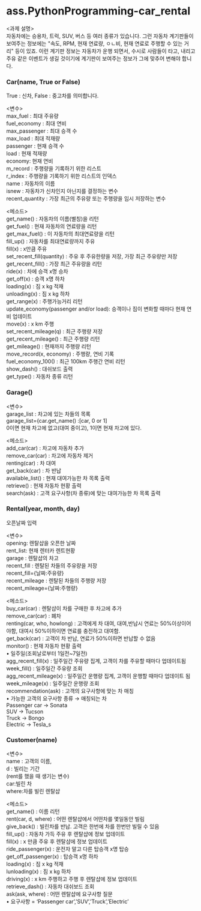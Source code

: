 # ass.PythonProgramming-car_rental
<과제 설명>  
자동차에는 승용차, 트럭, SUV, 버스 등 여러 종류가 있습니다. 그런 자동차 계기판들이 보여주는 정보에는 "속도, RPM, 현재 연료량, ㅇㄴ비, 현재 연료로 주행할 수 있는 거리" 등이 있죠. 이런 계기판 정보는 자동차가 운행 되면서, 수시로 사람들이 타고, 내리고 주유 같은 이벤트가 생길 것이기에 계기판이 보여주는 정보가 그에 맞추어 변해야 합니다.

### Car(name, True or False)
True : 신차, False : 중고차를 의미합니다.  
  
<변수>  
max_fuel : 최대 주유량  
fuel_economy : 최대 연비  
max_passenger : 최대 승객 수  
max_load : 최대 적재량  
passenger : 현재 승객 수  
load : 현재 적재량  
economy: 현재 연비  
m_record : 주행량을 기록하기 위한 리스트  
r_index : 주행량을 기록하기 위한 리스트의 인덱스  
name : 자동차의 이름  
isnew : 자동차가 신차인지 아닌지를 결정하는 변수  
recent_quantity : 가장 최근의 주유량 또는 주행량을 임시 저장하는 변수  
  
<메소드>  
get_name() : 자동차의 이름(별칭)을 리턴  
get_fuel() : 현재 자동차의 연료량을 리턴  
get_max_fuel() : 이 자동차의 최대연료량을 리턴  
fill_up() : 자동차를 최대연료량까지 주유  
fill(x) : x만큼 주유  
set_recent_fill(quantity) : 주유 후 주유한량을 저장, 가장 최근 주유량만 저장  
get_recent_fill() : 가장 최근 주유량을 리턴  
ride(x) : 차에 승객 x명 승차  
get_off(x) : 승객 x명 하차  
loading(x) : 짐 x kg 적재  
unloading(x) : 짐 x kg 하차  
get_range(x) : 주행가능거리 리턴  
update_economy(passenger and/or load): 승객이나 짐이 변화할 때마다 현재 연비 업데이트  
move(x) : x km 주행  
set_recent_mileage(q) : 최근 주행량 저장  
get_recent_mileage() : 최근 주행량 리턴  
get_mileage() : 현재까지 주행량 리턴  
move_record(x, economy) : 주행량, 연비 기록  
fuel_economy_100() : 최근 100km 주행간 연비 리턴  
show_dash() : 대쉬보드 출력  
get_type() : 자동차 종류 리턴  
  
### Garage()  
<변수>  
garage_list : 차고에 있는 차들의 목록  
garage_list={car.get_name() :[car, 0 or 1]  
	0이면 현재 차고에 없고(대여 중이고), 1이면 현재 차고에 있다.  

<메소드>  
add_car(car) : 차고에 자동차 추가  
remove_car(car) : 차고에 자동차 제거  
renting(car) : 차 대여  
get_back(car) : 차 반납  
available_list() : 현재 대여가능한 차 목록 출력  
retrieve() : 현재 자동차 현황 출력  
search(ask) : 고객 요구사항(차 종류)에 맞는 대여가능한 차 목록 출력  
  
### Rental(year, month, day)  
오픈날짜 입력  
  
<변수>  
opening: 렌탈샵을 오픈한 날짜  
rent_list: 현재 렌터카 렌트현황  
garage : 렌탈샵의 차고  
recent_fill : 렌탈된 차들의 주유량을 저장  
	recent_fill={날짜:주유량}  
recent_mileage : 렌탈된 차들의 주행량 저장  
	recent_mileage={날짜:주행량}  
  
<메소드>  
buy_car(car) : 렌탈샵이 차를 구매한 후 차고에 추가  
remove_car(car) : 폐차  
renting(car, who, howlong) : 고객에게 차 대여, 대여,반납시 연료는 50%이상이어야함, 대여시 50%이하이면 연료를 충전하고 대여함.  
get_back(car) : 고객이 차 반납, 연료가 50%이하면 반납할 수 없음  
monitor() : 현재 자동차 현황 출력  
•	일주일(조회날로부터 1일전~7일전)  
agg_recent_fill(x) : 일주일간 주유량 집계, 고객이 차를 주유할 때마다 업데이트됨  
week_fill() : 일주일간 주유량 조회  
agg_recent_mileage(x) : 일주일간 운행량 집계, 고객이 운행할 때마다 업데이트 됨  
week_mileage(x) : 일주일간 운행량 조회  
recommendation(ask) : 고객의 요구사항에 맞는 차 매칭  
•	가능한 고객의 요구사항 종류 → 매칭되는 차  
Passenger car → Sonata  
SUV → Tucson  
Truck → Bongo  
Electric → Tesla_s  
  
### Customer(name)  
<변수>  
name : 고객의 이름,  
d : 빌리는 기간  
(rent를 했을 때 생기는 변수)  
car:빌린 차  
where:차를 빌린 렌탈샵  
  
<메소드>  
get_name() : 이름 리턴  
rent(car, d, where) : 어떤 렌탈샵에서 어떤차를 몇일동안 빌림  
give_back() : 빌린차를 반납. 고객은 한번에 차를 한번만 빌릴 수 있음  
fill_up() : 자동차 가득 주유 후 렌탈샵에 정보 업데이트  
fill(x) : x 만큼 주유 후 렌탈샵에 정보 업데이트  
ride_passenger(x) : 운전자 말고 다른 탑승객 x명 탑승  
get_off_passenger(x) : 탑승객 x명 하차  
loading(x) : 짐 x kg 적재  
lunloading(x) : 짐 x kg 하차  
driving(x) : x km 주행하고 주행 후 렌탈샵에 정보 업데이트  
retrieve_dash() : 자동차 대쉬보드 조회  
ask(ask, where) : 어떤 렌탈샵에 요구사항 질문  
•	요구사항 = ‘Passenger car’,’SUV’,’Truck’,’Electric’  
